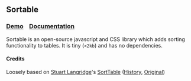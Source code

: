 ## Sortable

### [Demo](http://github.hubspot.com/sortable/docs/welcome) &nbsp;&nbsp; [Documentation](http://github.hubspot.com/sortable)

Sortable is an open-source javascript and CSS library which adds sorting functionality to tables. It is tiny (`<2kb`) and has no dependencies.

#### Credits

Loosely based on [Stuart Langridge](https://github.com/stuartlangridge)'s [SortTable](http://www.kryogenix.org/code/browser/sorttable/) ([History](https://github.com/HubSpot/sortable/commits/e068642453bb39eed676ed338e9bbeb372ca74c4/sorttable.js), [Original](https://github.com/HubSpot/sortable/blob/37894eb51bda9f0e438d735967f16eef0d403ef9/sorttable.js))
